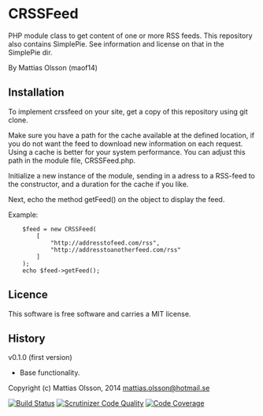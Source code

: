  CRSSFeed
========
PHP module class to get content of one or more RSS feeds. This repository also contains SimplePie. See information and license on that in the SimplePie dir. 

By Mattias Olsson (maof14)

Installation
------------
To implement crssfeed on your site, get a copy of this repository using git clone. 

Make sure you have a path for the cache available at the defined location, if you do not want the feed to download new information on each request. Using a cache is better for your system performance. You can adjust this path in the module file, CRSSFeed.php. 

Initialize a new instance of the module, sending in a adress to a RSS-feed to the constructor, and a duration for the cache if you like. 

Next, echo the method getFeed() on the object to display the feed. 

Example: 

```
	$feed = new CRSSFeed(  
		[  
			"http://addresstofeed.com/rss",  
			"http://addresstoanotherfeed.com/rss"  
		]  
	);  
	echo $feed->getFeed();  
```

Licence
----------
This software is free software and carries a MIT license. 

History
----------
v0.1.0 (first version)
* Base functionality. 

Copyright (c) Mattias Olsson, 2014
mattias.olsson@hotmail.se

[![Build Status](https://travis-ci.org/maof14/crssfeed.svg?branch=master)](https://travis-ci.org/maof14/crssfeed)
[![Scrutinizer Code Quality](https://scrutinizer-ci.com/g/maof14/crssfeed/badges/quality-score.png?b=master)](https://scrutinizer-ci.com/g/maof14/crssfeed/?branch=master)
[![Code Coverage](https://scrutinizer-ci.com/g/maof14/crssfeed/badges/coverage.png?b=master)](https://scrutinizer-ci.com/g/maof14/crssfeed/?branch=master)

